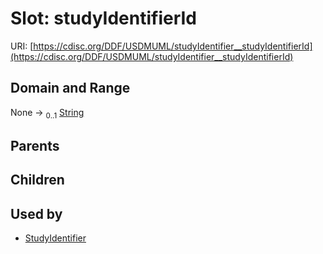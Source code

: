 
# Slot: studyIdentifierId




URI: [https://cdisc.org/DDF/USDMUML/studyIdentifier__studyIdentifierId](https://cdisc.org/DDF/USDMUML/studyIdentifier__studyIdentifierId)


## Domain and Range

None &#8594;  <sub>0..1</sub> [String](types/String.md)

## Parents


## Children


## Used by

 * [StudyIdentifier](StudyIdentifier.md)
